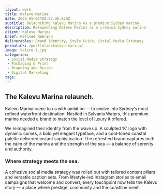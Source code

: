 ```yaml
---
layout: work
title: Kalevu Marina
date: 2025-05-01T02:53:26.676Z
subtitle: Relaunching Kalevu Marina as a premium Sydney marina
description: Relaunching Kalevu Marina as a premium Sydney marina
client: Kalevu Marina
brief: Refined Rebrand
deliverables: Brand Identity, Style Guide, Social Media Strategy
permalink: /portfolio/kalevu-marina/
image: kalevu-1.jpg
categories:
 - Social Media Strategy
 - Packaging & Print
 - Branding and Design
 - Digital Marketing
tags:
---
```

## The Kalevu Marina relaunch.

Kalevu Marina came to us with ambition — to evolve into Sydney’s most refined waterfront destination. Nestled in Sylvania Waters, this premium marina needed a brand to match the level of luxury it offered.

We reimagined their identity from the wave up. A sculpted ‘K’ logo with dynamic curves, a bold yet elegant typeface, and a cool-toned coastal palette delivered instant sophistication. The refreshed brand captures both the calm of the marina and the strength of the sea — a balance of serenity and authority.

### Where strategy meets the sea.

A cohesive social media strategy was rolled out with tailored content pillars and versatile caption sets. From lifestyle-led Instagram stories to email campaigns that welcome and convert, every touchpoint now tells the Kalevu story — a place where prestige, community and the coastline meet.